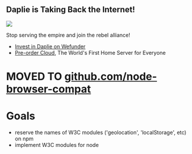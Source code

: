 Daplie is Taking Back the Internet!
--------------

[![](https://daplie.github.com/igg/images/ad-developer-rpi-white-890x275.jpg?v2)](https://daplie.com/preorder/)

Stop serving the empire and join the rebel alliance!

* [Invest in Daplie on Wefunder](https://daplie.com/invest/)
* [Pre-order Cloud](https://daplie.com/preorder/), The World's First Home Server for Everyone

MOVED TO [github.com/node-browser-compat](https://github.com/node-browser-compat)
======

Goals
===

  * reserve the names of W3C modules ('geolocation', 'localStorage', etc) on npm
  * implement W3C modules for node
